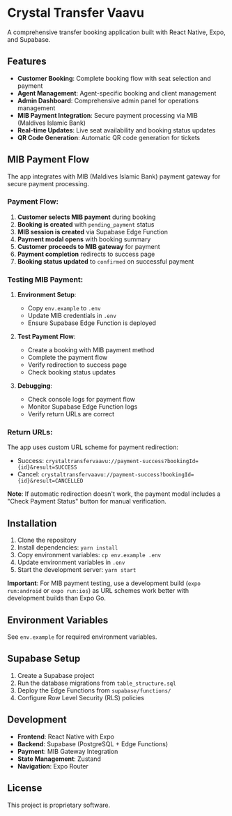 # Crystal Transfer Vaavu

A comprehensive transfer booking application built with React Native, Expo, and Supabase.

## Features

- **Customer Booking**: Complete booking flow with seat selection and payment
- **Agent Management**: Agent-specific booking and client management
- **Admin Dashboard**: Comprehensive admin panel for operations management
- **MIB Payment Integration**: Secure payment processing via MIB (Maldives Islamic Bank)
- **Real-time Updates**: Live seat availability and booking status updates
- **QR Code Generation**: Automatic QR code generation for tickets

## MIB Payment Flow

The app integrates with MIB (Maldives Islamic Bank) payment gateway for secure payment processing.

### Payment Flow:

1. **Customer selects MIB payment** during booking
2. **Booking is created** with `pending_payment` status
3. **MIB session is created** via Supabase Edge Function
4. **Payment modal opens** with booking summary
5. **Customer proceeds to MIB gateway** for payment
6. **Payment completion** redirects to success page
7. **Booking status updated** to `confirmed` on successful payment

### Testing MIB Payment:

1. **Environment Setup**:
   - Copy `env.example` to `.env`
   - Update MIB credentials in `.env`
   - Ensure Supabase Edge Function is deployed

2. **Test Payment Flow**:
   - Create a booking with MIB payment method
   - Complete the payment flow
   - Verify redirection to success page
   - Check booking status updates

3. **Debugging**:
   - Check console logs for payment flow
   - Monitor Supabase Edge Function logs
   - Verify return URLs are correct

### Return URLs:

The app uses custom URL scheme for payment redirection:

- Success: `crystaltransfervaavu://payment-success?bookingId={id}&result=SUCCESS`
- Cancel: `crystaltransfervaavu://payment-success?bookingId={id}&result=CANCELLED`

**Note**: If automatic redirection doesn't work, the payment modal includes a "Check Payment Status" button for manual verification.

## Installation

1. Clone the repository
2. Install dependencies: `yarn install`
3. Copy environment variables: `cp env.example .env`
4. Update environment variables in `.env`
5. Start the development server: `yarn start`

**Important**: For MIB payment testing, use a development build (`expo run:android` or `expo run:ios`) as URL schemes work better with development builds than Expo Go.

## Environment Variables

See `env.example` for required environment variables.

## Supabase Setup

1. Create a Supabase project
2. Run the database migrations from `table_structure.sql`
3. Deploy the Edge Functions from `supabase/functions/`
4. Configure Row Level Security (RLS) policies

## Development

- **Frontend**: React Native with Expo
- **Backend**: Supabase (PostgreSQL + Edge Functions)
- **Payment**: MIB Gateway Integration
- **State Management**: Zustand
- **Navigation**: Expo Router

## License

This project is proprietary software.

